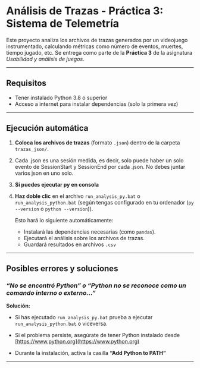 # Análisis de Trazas - Práctica 3: Sistema de Telemetría

Este proyecto analiza los archivos de trazas generados por un videojuego instrumentado, calculando métricas como número de eventos, muertes, tiempo jugado, etc. Se entrega como parte de la **Práctica 3** de la asignatura *Usabilidad y análisis de juegos*.

---

## Requisitos

- Tener instalado Python 3.8 o superior
- Acceso a internet para instalar dependencias (solo la primera vez)

---

## Ejecución automática

1. **Coloca los archivos de trazas** (formato `.json`) dentro de la carpeta `trazas_json/`.

2. Cada .json es una sesión medida, es decir, solo puede haber un solo evento de SessionStart y SessionEnd por cada .json. No debes juntar varios json en uno solo.

3. **Si puedes ejecutar py en consola**  

4. **Haz doble clic** en el archivo `run_analysis_py.bat` o `run_analysis_python.bat` (según tengas configurado en tu ordenador (`py --version` o `python --version`)).

   Esto hará lo siguiente automáticamente:
   - Instalará las dependencias necesarias (como `pandas`).
   - Ejecutará el análisis sobre los archivos de trazas.
   - Guardará resultados en archivos `.csv`

---

## Posibles errores y soluciones

### *“No se encontró Python” o “Python no se reconoce como un comando interno o externo...”*

**Solución:**
- Si has ejecutado `run_analysis_py.bat` prueba a ejecutar `run_analysis_python.bat` o viceversa.

- Si el problema persiste, asegúrate de tener Python instalado desde [https://www.python.org](https://www.python.org)
- Durante la instalación, activa la casilla **“Add Python to PATH”**

---
